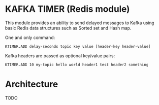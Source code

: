 # KAFKA TIMER (Redis module)

This module provides an ability to send delayed messages to Kafka using basic Redis data structures such as Sorted set and Hash map.

One and only command:
```
KTIMER.ADD delay-seconds topic key value [header-key header-value]
```

Kafka headers are passed as optional key/value pairs:
```
KTIMER.ADD 10 my-topic hello world header1 test header2 something
```

# Architecture
TODO